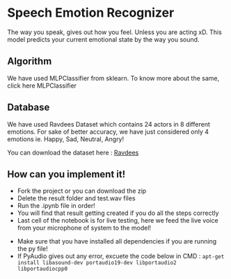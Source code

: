 # Speech Emotion Recognizer
The way you speak, gives out how you feel. Unless you are acting xD. This model predicts your current emotional state by the way you sound.

## Algorithm
We have used MLPClassifier from sklearn. To know more about the same, click here MLPClassifier

## Database
We have used Ravdees Dataset which contains 24 actors in 8 different emotions. For sake of better accuracy, we have just considered only 4 emotions ie. Happy, Sad, Neutral, Angry!

You can download the dataset here : [Ravdees](https://minhaskamal.github.io/DownGit/#/home?url=https://github.com/x4nth055/pythoncode-tutorials/tree/master/machine-learning/speech-emotion-recognition/data)

## How can you implement it!
- Fork the project or you can download the zip
- Delete the result folder and test.wav files
- Run the .ipynb file in order!
- You will find that result getting created if you do all the steps correctly
- Last cell of the notebook is for live testing, here we feed the live voice from your microphone of system to the model!

* Make sure that you have installed all dependencies if you are running the py file!
* If PyAudio gives out any error, excuete the code below in CMD : `apt-get install libasound-dev portaudio19-dev libportaudio2 libportaudiocpp0`
